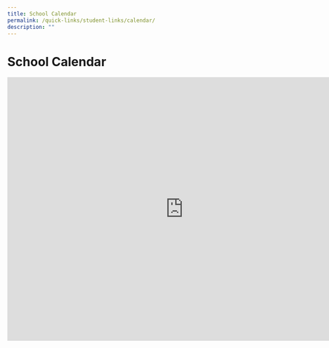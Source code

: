 ```yaml
---
title: School Calendar
permalink: /quick-links/student-links/calendar/
description: ""
---
```

School Calendar
===============


<iframe src="https://calendar.google.com/calendar/embed?src=c_4e7a683301fac57efcd4184ca98c42955648e38f8339cdd69caf18a5b6fc4506%40group.calendar.google.com&amp;ctz=Asia%2FSingapore" style="border: 0" width="800" height="600" frameborder="0" scrolling="no"></iframe>